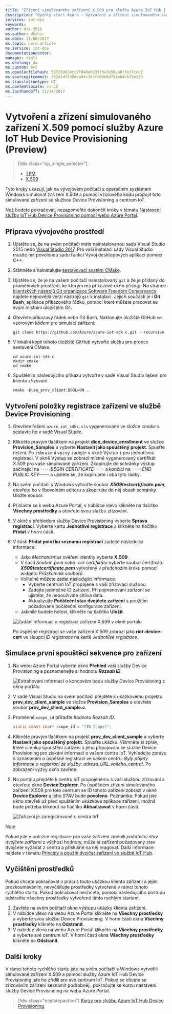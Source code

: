 ```yaml
---
title: "Zřízení simulovaného zařízení X.509 pro službu Azure IoT Hub | Dokumentace Microsoftu"
description: "Rychlý start Azure – Vytvoření a zřízení simulovaného zařízení X.509 pomocí služby Azure IoT Hub Device Provisioning"
services: iot-dps
keywords: 
author: dsk-2015
ms.author: dkshir
ms.date: 11/08/2017
ms.topic: hero-article
ms.service: iot-dps
documentationcenter: 
manager: timlt
ms.devlang: na
ms.custom: mvc
ms.openlocfilehash: 567c5d82ecc7f840e6b337da7e58aa8ffe37cec2
ms.sourcegitcommit: 732e5df390dea94c363fc99b9d781e64cb75e220
ms.translationtype: HT
ms.contentlocale: cs-CZ
ms.lasthandoff: 11/14/2017
---
```

# <a name="create-and-provision-an-x509-simulated-device-using-iot-hub-device-provisioning-service-preview"></a>Vytvoření a zřízení simulovaného zařízení X.509 pomocí služby Azure IoT Hub Device Provisioning (Preview)
> [!div class="op_single_selector"]
> * [TPM](quick-create-simulated-device.md)
> * [X.509](quick-create-simulated-device-x509.md)

Tyto kroky ukazují, jak na vývojovém počítači s operačním systémem Windows simulovat zařízení X.509 a pomocí vzorového kódu propojit toto simulované zařízení se službou Device Provisioning a centrem IoT. 

Než budete pokračovat, nezapomeňte dokončit kroky v tématu [Nastavení služby IoT Hub Device Provisioning pomocí webu Azure Portal](./quick-setup-auto-provision.md).

<a id="setupdevbox"></a>
## <a name="prepare-the-development-environment"></a>Příprava vývojového prostředí 

1. Ujistěte se, že na svém počítači máte nainstalovanou sadu Visual Studio 2015 nebo [Visual Studio 2017](https://www.visualstudio.com/vs/). Pro vaši instalaci sady Visual Studio musíte mít povolenou sadu funkcí 	Vývoj desktopových aplikací pomocí C++.

2. Stáhněte a nainstalujte [sestavovací systém CMake](https://cmake.org/download/).

3. Ujistěte se, že je na vašem počítači nainstalovaný `git` a že je přidaný do proměnných prostředí, ke kterým má příkazové okno přístup. Na stránce [klientských nástrojů Git organizace Software Freedom Conservancy](https://git-scm.com/download/) najdete nejnovější verzi nástrojů `git` k instalaci. Jejich součástí je i **Git Bash**, aplikace příkazového řádku, pomocí které můžete pracovat se svým místním úložištěm Git. 

4. Otevřete příkazový řádek nebo Git Bash. Naklonujte úložiště GitHub se vzorovým kódem pro simulaci zařízení:
    
    ```cmd/sh
    git clone https://github.com/Azure/azure-iot-sdk-c.git --recursive
    ```

5. V lokální kopii tohoto úložiště GitHub vytvořte složku pro proces sestavení CMake. 

    ```cmd/sh
    cd azure-iot-sdk-c
    mkdir cmake
    cd cmake
    ```

6. Spuštěním následujícího příkazu vytvořte v sadě Visual Studio řešení pro klienta zřizování.

    ```cmd/sh
    cmake -Duse_prov_client:BOOL=ON ..
    ```


## <a name="create-a-device-enrollment-entry-in-the-device-provisioning-service"></a>Vytvoření položky registrace zařízení ve službě Device Provisioning

1. Otevřete řešení `azure_iot_sdks.sln` vygenerované ve složce *cmake* a sestavte ho v sadě Visual Studio.

2. Klikněte pravým tlačítkem na projekt **dice\_device\_enrollment** ve složce **Provision\_Samples** a vyberte **Nastavit jako spouštěný projekt**. Spusťte řešení. Po zobrazení výzvy zadejte v okně Výstup `i` pro jednotlivou registraci. V okně Výstup se zobrazí místně vygenerovaný certifikát X.509 pro vaše simulované zařízení. Zkopírujte do schránky výstup začínající na *-----BEGIN CERTIFICATE-----* a končící na *-----END PUBLIC KEY-----* a ujistěte se, že kopírujete i oba tyto řádky. 
 
3. Na svém počítači s Windows vytvořte soubor **_X509testcertificate.pem_**, otevřete ho v libovolném editoru a zkopírujte do něj obsah schránky. Uložte soubor. 

4. Přihlaste se k webu Azure Portal, v nabídce vlevo klikněte na tlačítko **Všechny prostředky** a otevřete svou službu zřizování.

4. V okně s přehledem služby Device Provisioning vyberte **Správa registrací**. Vyberte kartu **Jednotlivé registrace** a klikněte na tlačítko **Přidat** v horní části. 

5. V části **Přidat položku seznamu registrací** zadejte následující informace:
    - Jako *Mechanismus* ověření identity vyberte **X.509**.
    - V části *Soubor .pem nebo .cer certifikátu* vyberte soubor certifikátu **_X509testcertificate.pem_** vytvořený v předchozím kroku pomocí widgetu *Průzkumník souborů*.
    - Volitelně můžete zadat následující informace:
        - Vyberte centrum IoT propojené s vaší zřizovací službou.
        - Zadejte jedinečné ID zařízení. Při pojmenování zařízení se ujistěte, že nepoužíváte citlivá data. 
        - Aktualizujte **Počáteční stav dvojčete zařízení** s použitím požadované počáteční konfigurace zařízení.
    - Jakmile budete hotovi, klikněte na tlačítko **Uložit**. 

    ![Zadání informací o registraci zařízení X.509 v okně portálu](./media/quick-create-simulated-device-x509/enter-device-enrollment.png)  

   Po úspěšné registraci se vaše zařízení X.509 zobrazí jako **riot-device-cert** ve sloupci *ID registrace* na kartě *Jednotlivé registrace*. 



<a id="firstbootsequence"></a>
## <a name="simulate-first-boot-sequence-for-the-device"></a>Simulace první spouštěcí sekvence pro zařízení

1. Na webu Azure Portal vyberte okno **Přehled** vaší služby Device Provisioning a poznamenejte si hodnotu **_Rozsah ID_**.

    ![Extrahování informací o koncovém bodu služby Device Provisioning z okna portálu](./media/quick-create-simulated-device-x509/extract-dps-endpoints.png) 

2. V sadě Visual Studio na svém počítači přejděte k ukázkovému projektu **prov\_dev\_client\_sample** ve složce **Provision\_Samples** a otevřete soubor **prov\_dev\_client\_sample.c**.

3. Proměnné `scope_id` přiřaďte hodnotu _Rozsah ID_. 

    ```c
    static const char* scope_id = "[ID Scope]";
    ```

4. Klikněte pravým tlačítkem na projekt **prov\_dev\_client\_sample** a vyberte **Nastavit jako spouštěný projekt**. Spusťte ukázku. Všimněte si zpráv, které simulují spouštění zařízení a jeho připojování ke službě Device Provisioning pro získání informací o vašem centru IoT. Vyhledejte zprávu s oznámením o úspěšné registraci ve vašem centru: *Byly přijaty informace o registraci ze služby: adresa_URL_vašeho_centra!*. Po zobrazení výzvy okno zavřete.

5. Na portálu přejděte k centru IoT propojenému s vaší službou zřizování a otevřete okno **Device Explorer**. Po úspěšném zřízení simulovaného zařízení X.509 pro toto centrum se ID tohoto zařízení zobrazí v okně **Device Explorer** a jeho *STAV* bude **povoleno**. Poznámka: Pokud jste okno otevřeli už před spuštěním ukázkové aplikace zařízení, možná bude potřeba kliknout na tlačítko **Aktualizovat** v horní části. 

    ![Zařízení je zaregistrované u centra IoT](./media/quick-create-simulated-device/hub-registration.png) 

> [!NOTE]
> Pokud jste v položce registrace pro vaše zařízení změnili *počáteční stav dvojčete zařízení* z výchozí hodnoty, může si zařízení požadovaný stav dvojčete vyžádat z centra a příslušně na něj reagovat. Další informace najdete v tématu [Principy a použití dvojčat zařízení ve službě IoT Hub](../iot-hub/iot-hub-devguide-device-twins.md).
>


## <a name="clean-up-resources"></a>Vyčištění prostředků

Pokud chcete pokračovat v práci s touto ukázkou klienta zařízení a jejím prozkoumáváním, nevyčišťujte prostředky vytvořené v rámci tohoto rychlého startu. Pokud pokračovat nechcete, pomocí následujícího postupu odstraňte všechny prostředky vytvořené tímto rychlým startem.

1. Zavřete na svém počítači okno výstupu ukázky klienta zařízení.
1. V nabídce vlevo na webu Azure Portal klikněte na **Všechny prostředky** a vyberte svou službu Device Provisioning. V horní části okna **Všechny prostředky** klikněte na **Odstranit**.  
1. V nabídce vlevo na webu Azure Portal klikněte na **Všechny prostředky** a vyberte své centrum IoT. V horní části okna **Všechny prostředky** klikněte na **Odstranit**.  

## <a name="next-steps"></a>Další kroky

V rámci tohoto rychlého startu jste na svém počítači s Windows vytvořili simulované zařízení X.509 a pomocí služby Azure IoT Hub Device Provisioning jste ho zřídili pro své centrum IoT. Pokud se chcete se zřizováním zařízení seznámit podrobněji, pokračujte ke kurzu nastavení služby Device Provisioning na webu Azure Portal. 

> [!div class="nextstepaction"]
> [Kurzy pro službu Azure IoT Hub Device Provisioning](./tutorial-set-up-cloud.md)
